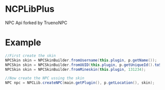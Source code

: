 # NCPLibPlus
NPC Api forked by TruenoNPC

# Example
```java
//First create the skin
NPCSkin skin = NPCSkinBuilder.fromUsername(this.plugin, p.getName());
NPCSkin skin = NPCSkinBuilder.fromUUID(this.plugin, p.getUniqueId().toString());
NPCSkin skin = NPCSkinBuilder.fromMineskin(this.plugin, 131234);

//Now create the NPC ussing the skin
NPC npc = NPCLib.createNPC(main.getPlugin(), p.getLocation(), skin);
```

